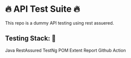 # 🔥 API Test Suite 🔥

This repo is a dummy API testing using rest assuered.

## Testing Stack: 🔑
Java
RestAssured
TestNg
POM
Extent Report 
Github Action
